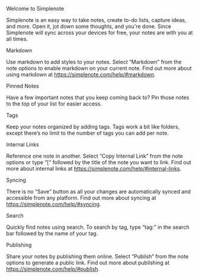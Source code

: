Welcome to Simplenote

Simplenote is an easy way to take notes, create to-do lists, capture ideas, and more. Open it, jot down some thoughts, and you're done. Since Simplenote will sync across your devices for free, your notes are with you at all times.

Markdown

Use markdown to add styles to your notes. Select “Markdown” from the note options to enable markdown on your current note. Find out more about using markdown at https://simplenote.com/help/#markdown.

Pinned Notes

Have a few important notes that you keep coming back to? Pin those notes to the top of your list for easier access.

Tags

Keep your notes organized by adding tags. Tags work a bit like folders, except there’s no limit to the number of tags you can add per note.

Internal Links

Reference one note in another. Select “Copy Internal Link” from the note options or type “[“ followed by the title of the note you want to link. Find out more about internal links at https://simplenote.com/help/#internal-links.

Syncing

There is no “Save” button as all your changes are automatically synced and accessible from any platform. Find out more about syncing at https://simplenote.com/help/#syncing.

Search

Quickly find notes using search. To search by tag, type “tag:” in the search bar followed by the name of your tag.

Publishing

Share your notes by publishing them online. Select “Publish” from the note options to generate a public link. Find out more about publishing at https://simplenote.com/help/#publish.